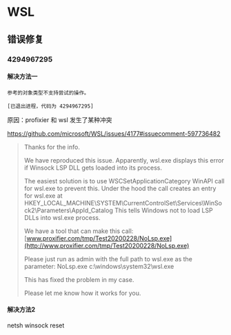 # WSL

## 错误修复

### 4294967295

#### 解决方法一

```
参考的对象类型不支持尝试的操作。

[已退出进程，代码为 4294967295]
```

原因：profixier 和 wsl 发生了某种冲突

https://github.com/microsoft/WSL/issues/4177#issuecomment-597736482

>Thanks for the info.
>
>We have reproduced this issue.
>Apparently, wsl.exe displays this error if Winsock LSP DLL gets loaded into its process.
>
>The easiest solution is to use WSCSetApplicationCategory WinAPI call for wsl.exe to prevent this.
>Under the hood the call creates an entry for wsl.exe at HKEY_LOCAL_MACHINE\SYSTEM\CurrentControlSet\Services\WinSock2\Parameters\AppId_Catalog
>This tells Windows not to load LSP DLLs into wsl.exe process.
>
>We have a tool that can make this call:
>[www.proxifier.com/tmp/Test20200228/NoLsp.exe](http://www.proxifier.com/tmp/Test20200228/NoLsp.exe)
>
>Please just run as admin with the full path to wsl.exe as the parameter:
>NoLsp.exe c:\windows\system32\wsl.exe
>
>This has fixed the problem in my case.
>
>Please let me know how it works for you.

#### 解决方法2

netsh winsock reset

